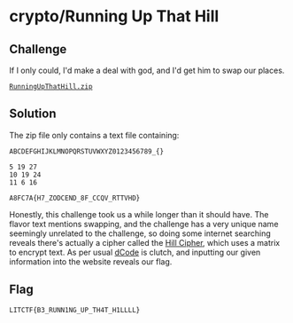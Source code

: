 # crypto/Running Up That Hill

## Challenge

If I only could, I'd make a deal with god, and I'd get him to swap our places.

[`RunningUpThatHill.zip`](https://drive.google.com/file/d/17IAxOBN1G5POQ9wwZ4rpd0hY_ayfCJFi/view) 

## Solution

The zip file only contains a text file containing:
```
ABCDEFGHIJKLMNOPQRSTUVWXYZ0123456789_{}

5 19 27
10 19 24
11 6 16

A8FC7A{H7_ZODCEND_8F_CCQV_RTTVHD}
```

Honestly, this challenge took us a while longer than it should have. The flavor text mentions swapping, and the challenge has a very unique name seemingly unrelated to the challenge, so doing some internet searching reveals there's actually a cipher called the [Hill Cipher](https://en.wikipedia.org/wiki/Hill_cipher), which uses a matrix to encrypt text. As per usual [dCode](https://www.dcode.fr/hill-cipher) is clutch, and inputting our given information into the website reveals our flag.

## Flag

`LITCTF{B3_RUNN1NG_UP_TH4T_H1LLLL}`
